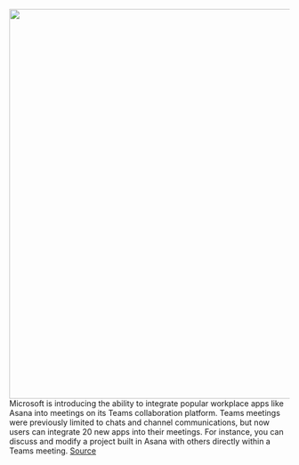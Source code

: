 <img src='https://cdn.vox-cdn.com/thumbor/I2mGtdCtPVe0M-qXxbV-GPYuMQY=/0x0:2640x1760/1200x800/filters:focal(1109x669:1531x1091)/cdn.vox-cdn.com/uploads/chorus_image/image/67799169/microsoftteams.0.jpg' width='700px' /><br/>
Microsoft is introducing the ability to integrate popular workplace apps like Asana into meetings on its Teams collaboration platform. Teams meetings were previously limited to chats and channel communications, but now users can integrate 20 new apps into their meetings. For instance, you can discuss and modify a project built in Asana with others directly within a Teams meeting.
<a href='https://www.theverge.com/2020/11/16/21569404/microsoft-teams-workplace-apps-meetings'> Source <a/>